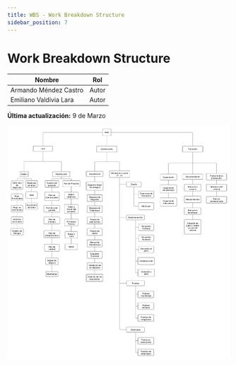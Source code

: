 ```yaml
---
title: WBS - Work Breakdown Structure
sidebar_position: 7
---
```

# Work Breakdown Structure

| Nombre | Rol |
|---------|-------------------------|
| Armando Méndez Castro | Autor | 
| Emiliano Valdivia Lara  | Autor | 

**Última actualización:** 9 de Marzo 

![alt text](./WBSLarvas.png)